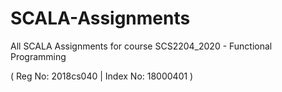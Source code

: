 # SCALA-Assignments
All SCALA Assignments for course SCS2204_2020 - Functional Programming


( Reg No: 2018cs040 | Index No: 18000401 )
